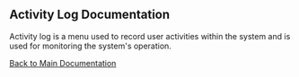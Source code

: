 ## Activity Log Documentation

Activity log is a menu used to record user activities within the system and is used for monitoring the system's operation.

[Back to Main Documentation](../README.md)
